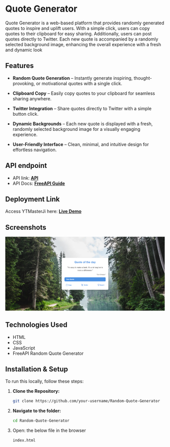 # **Quote Generator**

Quote Generator is a web-based platform that provides randomly generated quotes to inspire and uplift users. With a simple click, users can copy quotes to their clipboard for easy sharing. Additionally, users can post quotes directly to Twitter. Each new quote is accompanied by a randomly selected background image, enhancing the overall experience with a fresh and dynamic look

## **Features**

- **Random Quote Generation** – Instantly generate inspiring, thought-provoking, or motivational quotes with a single click.

- **Clipboard Copy** – Easily copy quotes to your clipboard for seamless sharing anywhere.

- **Twitter Integration** – Share quotes directly to Twitter with a simple button click.

- **Dynamic Backgrounds** – Each new quote is displayed with a fresh, randomly selected background image for a visually engaging experience.

- **User-Friendly Interface** – Clean, minimal, and intuitive design for effortless navigation.

## **API endpoint**

- API link: [**API**](https://api.freeapi.app/api/v1/public/quotes/quote/random)
- API Docs: [**FreeAPI Guide**](https://freeapi.hashnode.space/api-guide/apireference/getARandomQuote)

## **Deployment Link**

Access YTMasterJi here: [**Live Demo**](#)

## **Screenshots**

![Quote Generator](./Image.png)

## **Technologies Used**

- HTML
- CSS
- JavaScript
- FreeAPI Random Quote Generator

## **Installation & Setup**

To run this locally, follow these steps:

1. **Clone the Repository:**
   ```sh
   git clone https://github.com/your-username/Random-Quote-Generator
   ```
2. **Navigate to the folder:**
   ```sh
   cd Random-Quote-Generator
   ```
3. Open: the below file in the browser
   ```sh
   index.html
   ```

